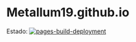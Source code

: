 # Metallum19.github.io

Estado:
[![pages-build-deployment](https://github.com/Metallum19/Metallum19.github.io/actions/workflows/pages/pages-build-deployment/badge.svg)](https://github.com/Metallum19/Metallum19.github.io/actions/workflows/pages/pages-build-deployment)
